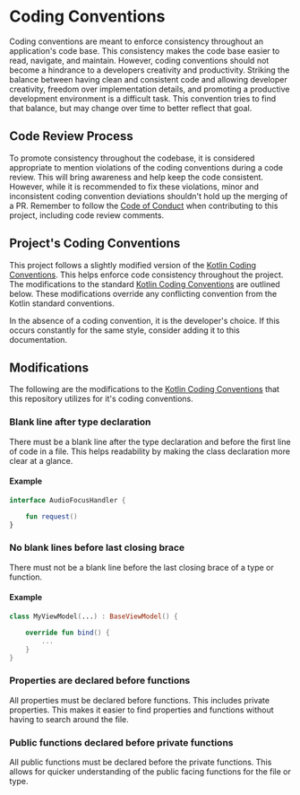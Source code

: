 # Coding Conventions

Coding conventions are meant to enforce consistency throughout an application's code base. This consistency makes the
code base easier to read, navigate, and maintain. However, coding conventions should not become a hindrance to a
developers creativity and productivity. Striking the balance between having clean and consistent code and allowing
developer creativity, freedom over implementation details, and promoting a productive development environment is a
difficult task. This convention tries to find that balance, but may change over time to better reflect that goal.

## Code Review Process

To promote consistency throughout the codebase, it is considered appropriate to mention violations of the coding
conventions during a code review. This will bring awareness and help keep the code consistent. However, while it is
recommended to fix these violations, minor and inconsistent coding convention deviations shouldn't hold up the merging
of a PR. Remember to follow the [Code of Conduct](CODE_OF_CONDUCT.md) when contributing to this project, including code
review comments.

## Project's Coding Conventions

This project follows a slightly modified version of
the [Kotlin Coding Conventions](https://kotlinlang.org/docs/coding-conventions.html). This helps enforce code
consistency throughout the project. The modifications to the
standard [Kotlin Coding Conventions](https://kotlinlang.org/docs/coding-conventions.html)
are outlined below. These modifications override any conflicting convention from the Kotlin standard conventions.

In the absence of a coding convention, it is the developer's choice. If this occurs constantly for the same style,
consider adding it to this documentation.

## Modifications

The following are the modifications to
the [Kotlin Coding Conventions](https://kotlinlang.org/docs/coding-conventions.html) that this repository utilizes for
it's coding conventions.

### Blank line after type declaration

There must be a blank line after the type declaration and before the first line of code in a file. This helps
readability by making the class declaration more clear at a glance.

#### Example

```kotlin
interface AudioFocusHandler {

    fun request()
}
```

### No blank lines before last closing brace

There must not be a blank line before the last closing brace of a type or function.

#### Example

```kotlin
class MyViewModel(...) : BaseViewModel() {

    override fun bind() {
        ...
    }
}
```

### Properties are declared before functions

All properties must be declared before functions. This includes private properties. This makes it easier to find
properties and functions without having to search around the file.

### Public functions declared before private functions

All public functions must be declared before the private functions. This allows for quicker understanding of the public
facing functions for the file or type.
